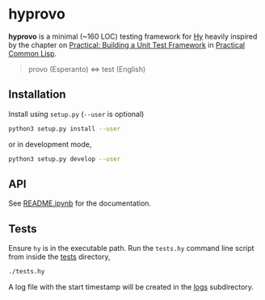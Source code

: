 # hyprovo
**hyprovo** is a minimal (~160 LOC) testing framework for [Hy](https://github.com/hylang/hy) heavily inspired by the chapter on [Practical: Building a Unit Test Framework](https://gigamonkeys.com/book/practical-building-a-unit-test-framework.html) in [Practical Common Lisp](https://gigamonkeys.com/book/).

> provo (Esperanto) ⇔ test (English)

## Installation

Install using `setup.py` (`--user` is optional)

```bash
python3 setup.py install --user
```

or in development mode,

```bash
python3 setup.py develop --user
```

## API
See [README.ipynb](README.ipynb) for the documentation.

## Tests
Ensure `hy` is in the executable path. Run the `tests.hy` command line script from inside the [tests](tests) directory,

```bash
./tests.hy
```

A log file with the start timestamp will be created in the [logs](tests/logs) subdirectory.
